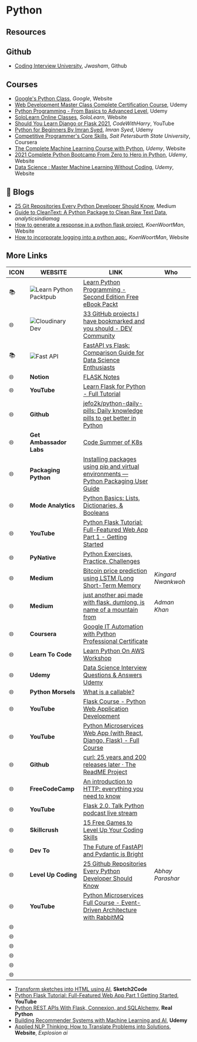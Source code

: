 # Python

## Resources

## Github

- [Coding Interview University](https://github.com/jwasham/coding-interview-university?fbclid=IwAR031SuIcbhYI3lsJIsay6u_sDPaeCaaB8bGaiznN5RxcqJI7WCEDwkvwDg), _Jwasham_, Github

## Courses

- [Google's Python Class](https://developers.google.com/edu/python/?hl=en), _Google_, Website
- [Web Development Master Class Complete Certification Course](https://www.udemy.com/course/web-development-masterclass-complete-certificate-course/?couponCode=YOUACCEL49269), Udemy
- [Python Programming - From Basics to Advanced Level](https://www.udemy.com/course/python-programming-beginner-to-advanced/?ranMID=39197&ranEAID=%2F7fFXpljNdk&ranSiteID=_7fFXpljNdk-rorvNtWbidTez5YGtKtQaQ&utm_source=aff-campaign&utm_medium=udemyads&LSNPUBID=%2F7fFXpljNdk&couponCode=FREEJUN2), Udemy
- [SoloLearn Online Classes](https://www.sololearn.com/home), _SoloLearn_, Website
- [Should You Learn Django or Flask 2021](https://www.youtube.com/watch?v=FW1LOP09RM8), _CodeWithHarry_, YouTube
- [Python for Beginners By Imran Syed](https://www.coursera.org/learn/ibm-containers-docker-kubernetes-openshift), _Imran Syed_, Udemy
- [Competitive Programmer's Core Skills](https://www.coursera.org/learn/competitive-programming-core-skills), _Sait Petersburth State University_, Coursera
- [The Complete Machine Learning Course with Python](https://www.udemy.com/course/machine-learning-course-with-python/?ranMID=39197&ranEAID=At6Vw*QceKk&ranSiteID=At6Vw.QceKk-AthbjHIIzaWgJw4hwhKdbw&LSNPUBID=At6Vw*QceKk&utm_source=aff-campaign&utm_medium=udemyads), _Udemy_, Website
- [2021 Complete Python Bootcamp From Zero to Hero in Python](https://www.udemy.com/course/complete-python-bootcamp/?ranMID=39197&ranEAID=At6Vw*QceKk&ranSiteID=At6Vw.QceKk-2wz8mhH7LSiCgDXnO9oe.w&LSNPUBID=At6Vw*QceKk&utm_source=aff-campaign&utm_medium=udemyads), _Udemy_, Website
- [Data Science : Master Machine Learning Without Coding](https://www.udemy.com/course/hands-on-machine-learning-without-writing-code/?ranMID=39197&ranEAID=At6Vw*QceKk&ranSiteID=At6Vw.QceKk-q.mYx_zj2g3S3SQhm5zxyw&LSNPUBID=At6Vw*QceKk&utm_source=aff-campaign&utm_medium=udemyads), _Udemy_, Website

## 📝 Blogs

- [25 Git Repositories Every Python Developer Should Know](https://link.medium.com/jgt5M1xp8gb), Medium
- [Guide to CleanText: A Python Package to Clean Raw Text Data](https://analyticsindiamag.com/guide-to-cleantext-a-python-package-to-clean-raw-text-data/), _analyticsindiamag_
- [How to generate a response in a python flask project](https://koenwoortman.com/python-flask-return-json-response/), _KoenWoortMan_, Website
- [How to incorporate logging into a python app:](https://levelup.gitconnected.com/tutorial-on-python-logging-ac5f21e0a00), _KoenWoortMan_, Website

## More Links

| ICON | WEBSITE                                                                                                                                                                              | LINK                                                                                                                                                                         | Who                |
| ---- | ------------------------------------------------------------------------------------------------------------------------------------------------------------------------------------ | ---------------------------------------------------------------------------------------------------------------------------------------------------------------------------- | ------------------ |
| 📚   | ![Learn Python](https://d2aov160eccqlv.cloudfront.net/271739eb287c43adb004792095a0b2fc/images/7e26cb80ef4e68f870f1e40b5ef46584.ico) Packtpub                                         | [Learn Python Programming - Second Edition Free eBook Packt](https://www.packtpub.com/free-ebook/learn-python-programming-second-edition/9781788996662)                      |                    |
| 🌐   | ![Cloudinary](https://res.cloudinary.com/practicaldev/image/fetch/s--E8ak4Hr1--/c_limit,f_auto,fl_progressive,q_auto,w_32/https://dev-to.s3.us-east-2.amazonaws.com/favicon.ico) Dev | [33 GitHub projects I have bookmarked and you should - DEV Community](https://dev.to/devdefinitive/33-github-projects-i-have-bookmarked-and-you-should-298o)                 |                    |
| 📚   | ![Fast API](https://analyticsindiamag.com/wp-content/uploads/2019/11/cropped-aim-new-logo-1-22-3-32x32.jpg)                                                                          | [FastAPI vs Flask: Comparison Guide for Data Science Enthusiasts](https://analyticsindiamag.com/fastapi-vs-flask-comparison-guide-for-data-science-enthusiasts/)             |                    |
| 🌐   | **Notion**                                                                                                                                                                           | [FLASK Notes](https://www.notion.so/FLASK-Notes-550ca32db66d4f8999ac94ac1df78674)                                                                                            |
| 🌐   | **YouTube**                                                                                                                                                                          | [Learn Flask for Python - Full Tutorial](https://www.youtube.com/watch?v=Z1RJmh_OqeA&t=883s)                                                                                 |                    |
| 🌐   | **Github**                                                                                                                                                                           | [jefo2k/python-daily-pills: Daily knowledge pills to get better in Python](https://github.com/jefo2k/python-daily-pills)                                                     |                    |
| 🌐   | **Get Ambassador Labs**                                                                                                                                                              | [Code Summer of K8s](https://www.getambassador.io/summer-of-k8s/code/#month1-challenges)                                                                                     |                    |
| 🌐   | **Packaging Python**                                                                                                                                                                 | [Installing packages using pip and virtual environments — Python Packaging User Guide](https://packaging.python.org/guides/installing-using-pip-and-virtual-environments/)   |                    |
| 🌐   | **Mode Analytics**                                                                                                                                                                   | [Python Basics: Lists, Dictionaries, & Booleans](https://mode.com/python-tutorial/python-basics/)                                                                            |                    |
| 🌐   | **YouTube**                                                                                                                                                                          | [Python Flask Tutorial: Full-Featured Web App Part 1 - Getting Started](https://www.youtube.com/watch?v=MwZwr5Tvyxo)                                                         |                    |
| 🌐   | **PyNative**                                                                                                                                                                         | [Python Exercises, Practice, Challenges](https://pynative.com/python-exercises-with-solutions/)                                                                              |                    |
| 🌐   | **Medium**                                                                                                                                                                           | [Bitcoin price prediction using LSTM (Long Short-Term Memory](https://kingard-nwankwoh01.medium.com/bitcoin-price-prediction-using-lstm-long-short-term-memory-b6bfe1aa14ef) | _Kingard Nwankwoh_ |
| 🌐   | **Medium**                                                                                                                                                                           | [just another api made with flask. dumlong, is name of a mountain from](https://medium.com/@khanadnanxyz/just-another-api-made-with-flask-e7fe57145b31)                      | _Adman Khan_       |
| 🌐   | **Coursera**                                                                                                                                                                         | [Google IT Automation with Python Professional Certificate](https://www.coursera.org/professional-certificates/google-it-automation)                                         |                    |
| 🌐   | **Learn To Code**                                                                                                                                                                    | [Learn Python On AWS Workshop](https://learn-to-code.workshop.aws/)                                                                                                          |                    |
| 🌐   | **Udemy**                                                                                                                                                                            | [Data Science Interview Questions & Answers Udemy](https://www.udemy.com/course/data-science-interview-questions-and-answers/?couponCode=DS_INTERVIEW_UPLATZ)                |                    |
| 🌐   | **Python Morsels**                                                                                                                                                                   | [What is a callable?](https://www.pythonmorsels.com/topics/callables/)                                                                                                       |                    |
| 🌐   | **YouTube**                                                                                                                                                                          | [Flask Course - Python Web Application Development](https://www.youtube.com/watch?v=Qr4QMBUPxWo)                                                                             |                    |
| 🌐   | **YouTube**                                                                                                                                                                          | [Python Microservices Web App (with React, Django, Flask) - Full Course](https://www.youtube.com/watch?v=0iB5IPoTDts)                                                        |                    |
| 🌐   | **Github**                                                                                                                                                                           | [curl: 25 years and 200 releases later · The ReadME Project](https://github.com/readme/podcast/curl-25-years)                                                                |                    |
| 🌐   | **FreeCodeCamp**                                                                                                                                                                     | [An introduction to HTTP: everything you need to know](https://www.freecodecamp.org/news/http-and-everything-you-need-to-know-about-it/)                                     |                    |
| 🌐   | **YouTube**                                                                                                                                                                          | [Flask 2.0, Talk Python podcast live stream](https://www.youtube.com/watch?v=G54QyX_lWo8)                                                                                    |                    |
| 🌐   | **Skillcrush**                                                                                                                                                                       | [15 Free Games to Level Up Your Coding Skills](https://skillcrush.com/blog/free-coding-games/)                                                                               |                    |
| 🌐   | **Dev To**                                                                                                                                                                           | [The Future of FastAPI and Pydantic is Bright](https://dev.to/tiangolo/the-future-of-fastapi-and-pydantic-is-bright-3pbm)                                                    |                    |
| 🌐   | **Level Up Coding**                                                                                                                                                                  | [25 Github Repositories Every Python Developer Should Know](https://levelup.gitconnected.com/25-github-repositories-every-python-developer-should-know-ac848f6aa1fe)         | _Abhay Parashar_   |
| 🌐   | **YouTube**                                                                                                                                                                          | [Python Microservices Full Course - Event-Driven Architecture with RabbitMQ](https://www.youtube.com/watch?v=ddrucr_aAzA)                                                    |                    |
| 🌐   |                                                                                                                                                                                      |                                                                                                                                                                              |                    |
| 🌐   |                                                                                                                                                                                      |                                                                                                                                                                              |                    |
| 🌐   |                                                                                                                                                                                      |                                                                                                                                                                              |                    |
| 🌐   |                                                                                                                                                                                      |                                                                                                                                                                              |                    |
| 🌐   |                                                                                                                                                                                      |                                                                                                                                                                              |                    |
| 🌐   |                                                                                                                                                                                      |                                                                                                                                                                              |                    |

- [Transform sketches into HTML using AI](https://sketch2code.azurewebsites.net/), **Sketch2Code**
- [Python Flask Tutorial: Full-Featured Web App Part 1 Getting Started](https://www.youtube.com/watch?v=MwZwr5Tvyxo), **YouTube**
- [Python REST APIs With Flask, Connexion, and SQLAlchemy](https://realpython.com/flask-connexion-rest-api/), **Real Python**
- [Building Recommender Systems with Machine Learning and AI](https://www.udemy.com/course/building-recommender-systems-with-machine-learning-and-ai/), **Udemy**
- [Applied NLP Thinking: How to Translate Problems into Solutions](https://explosion.ai/blog/applied-nlp-thinking), **Website**, _Explosion ai_
